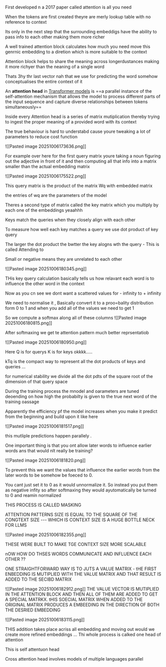 First developed n a 2017 paper called attention is all you need

When the tokens are first created theyre are merly lookup table with no reference to context 

Its only in the next step that the surrounding embeddigs have the ability to pass info to each other making them more richer 

A well trained attention block calculates how much you need move this genrnic embedding to a diretion which is more suitable to the context 

Attention block helps to share the meaning across longerdustances making it more richyer than the neaning of a single word 

Thats 3hy thr last vector nah that we use for predicting the word somehow conceptualises the entire context of it

An **attention head** in [Transformer models](https://www.google.com/search?client=opera&q=Transformer+models&sourceid=opera&ie=UTF-8&oe=UTF-8&mstk=AUtExfDLfWSwjEPdjGG-ZpW6GUY9Pe3iHUQZkYkzvGuCZUWZtwte6fE2oyifqlV2DE8a0anJ5aoTfizpmYad_RZnr7WyF8lC4c7eNngaJ3gs_TcYtuNU_IrEQulJPNFiANcEO_dIaTGJwy--bdjlphObzVl8IYeVHFGNRzgcoGCoJoBaSYfU274uzjb9mrABQG4ksjMnWGNOfd7LO3-t96kpU-BxL5K3SJ0_lUg42IyoWaMmgKL6Q6R1e3bHqez2lD7fJjrmgyu0E9GxFLm4JtIRPBa7&csui=3&ved=2ahUKEwi0_qvRw4-QAxU4SGcHHdj0AbYQgK4QegQIARAD) is ==a parallel instance of the self-attention mechanism that allows the model to process different parts of the input sequence and capture diverse relationships between tokens simultaneously==

Inside every Attention head is a series of matrix mutiplication thereby trying to ingest the proper meaning of a provided word with its context 


The true behaviour is hard to understabd cause youre tweaking a lot of parameters to reduce cost function 

![[Pasted image 20251006173636.png]]

For example over here for the first query matrix youre taking a noun figuring out the adjective in front of it and then computing all that info into a matrix smaller than the actual embedding matrix 

![[Pasted image 20251006175522.png]]

This query matrix is the product of the matrix Wq with embedded matrix 


the entries of wq are the parameters of the model 

Theres a second type of matrix called the key matrix which you multiply by each one of the embeddings yeaahhh


Keys match the queries when they closely align with each other 

To measure how well each key matches a query we use dot product of key query 

The larger the dot product the bwtter the key alogns wth the query - This is called Attending to 

Small or  negative means they are unrelated to each other 

![[Pasted image 20251006180345.png]]

THis key query calculation basically tells us how relavant each word is to influence the other word in the context 

Now as you cn see we dont want a scattered values for - infinity to + infinity

We need to normalise it , Basically convert it to a proo=bality distribution form 0 to 1 and when you add all of the values we need to get 1 

So we compute a softmax along all of these columns 
![[Pasted image 20251006180815.png]]

After softmaxing we get te attention pattern much better reprsentatiob 

![[Pasted image 20251006180950.png]]

Here Q is for querys K is for keys okkkk..... 

kTq is the compact way to represent all the dot products of keys and queries ...


for numerical stability we divide all the dot pdts of the square root of the dimension of that query space 


During the training process the mnodel and oarameters are tuned deoending on how high the probabilty is given  to the true next word of the training oassage 


Apparently the efficiency pf the model increases when you make it predict from the beginning and build upon it like here 

![[Pasted image 20251006181517.png]]

this mutliple predictions happen parallely .

One important thing is that you ont allow later words to influence earlier words ans that would  nlt really be training?

![[Pasted image 20251006181820.png]]


To prevent this we want the values that influence the earlier words from the later words to be somehow be foeced to 0.

You cant just set it to 0 as it would unnormalize it. So instead you put them as negative infity so after softmaxing they would ayutomatically be turned to 0 and reamin normalized 


THIS PROCESS IS CALLED MASKING 


ATTENTION PATTERNS SIZE IS EQUAL TO THE SQUARE OF THE CONGTEXT SIZE --- WHICH IS CONTEXT SIZE IS A HUGE BOTTLE NECK FOR LLMS 

![[Pasted image 20251006182355.png]]


THESE WERE BUILT TO MAKE TGE CONTEXT SIZE MORE SCALABLE 


nOW HOW DO THSES WORDS COMMUNICATE AND INFLUENCE EACH OTHER ??

ONE STRAIGHTFORWARD WAY IS TO JUTS A VALUE MATRIX - tHE FIRST ENBEDDING IS MUTIPLIED WITH THE VALUE MATRIX AND THAT RESULT IS ADDED TO THE SECIBD MATRIX 





![[Pasted image 20251006182912.png]]
THE VALUE VECTOR IS MUTIPLIED IN THE ATTENTION BLOCK AND THEN ALL OF THEM ARE ADDED TO GET A SPECIAL MATRKX. tHIS SOECIAL MATRIX WHEN ADDED TO THE ORIGINAL MATRIX PRODUCES A EMBEEDING IN THE DIRECTION OF BOTH THE DESRIED EMBEDDING 

![[Pasted image 20251006183115.png]]

THIS addition takes place acriss all embedding and moving out would we create more refined embeddings ... Thi whole process is calked one head of attention 


This is self attentuon head 


Cross attention head involves models of multiple languages parallel 